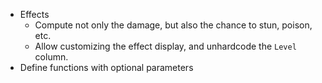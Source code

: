 - Effects
  - Compute not only the damage, but also the chance to stun, poison, etc.
  - Allow customizing the effect display, and unhardcode the `Level` column.
- Define functions with optional parameters
